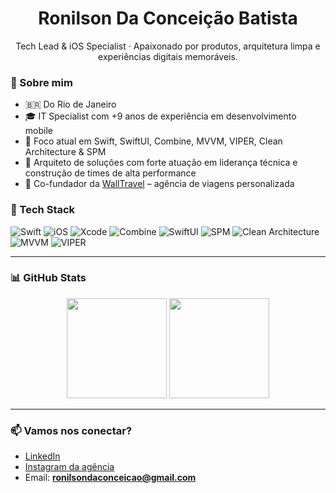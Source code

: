 <h1 align="center">Ronilson Da Conceição Batista </h1>
<p align="center">
  Tech Lead & iOS Specialist · Apaixonado por produtos, arquitetura limpa e experiências digitais memoráveis.
</p>



### 👋 Sobre mim

- 🇧🇷 Do Rio de Janeiro
- 🎓 IT Specialist com +9 anos de experiência em desenvolvimento mobile
- 📱 Foco atual em Swift, SwiftUI, Combine, MVVM, VIPER, Clean Architecture & SPM
- 🚀 Arquiteto de soluções com forte atuação em liderança técnica e construção de times de alta performance
- 🧭 Co-fundador da [WallTravel](https://www.instagram.com/walltravel_) – agência de viagens personalizada



### 🧠 Tech Stack

![Swift](https://img.shields.io/badge/Swift-F54A2A?style=for-the-badge&logo=swift&logoColor=white)
![iOS](https://img.shields.io/badge/iOS-000000?style=for-the-badge&logo=apple&logoColor=white)
![Xcode](https://img.shields.io/badge/Xcode-1575F9?style=for-the-badge&logo=xcode&logoColor=white)
![Combine](https://img.shields.io/badge/Combine-1D1D1F?style=for-the-badge&logo=apple&logoColor=white)
![SwiftUI](https://img.shields.io/badge/SwiftUI-46B0F9?style=for-the-badge&logo=swift&logoColor=white)
![SPM](https://img.shields.io/badge/SPM-FF7F50?style=for-the-badge&logo=swift&logoColor=white)
![Clean Architecture](https://img.shields.io/badge/Clean--Architecture-DDDDDD?style=for-the-badge)
![MVVM](https://img.shields.io/badge/MVVM-DDDDDD?style=for-the-badge)
![VIPER](https://img.shields.io/badge/VIPER-DDDDDD?style=for-the-badge)

---


### 📊 GitHub Stats

<p align="center">
  <img src="https://github-readme-stats.vercel.app/api?username=ronilsonbatista&show_icons=true&theme=radical" height="160" />
  <img src="https://github-readme-stats.vercel.app/api/top-langs/?username=ronilsonbatista&layout=compact&theme=radical" height="160" />
</p>

---

### 📫 Vamos nos conectar?

- [LinkedIn](https://www.linkedin.com/in/ronilsonbatista/)
- [Instagram da agência](https://www.instagram.com/walltravel_)
- Email: **ronilsondaconceicao@gmail.com**
